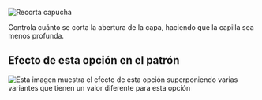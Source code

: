 ![Recorta capucha](./hoodcutback.svg)

Controla cuánto se corta la abertura de la capa, haciendo que la capilla sea menos profunda.

## Efecto de esta opción en el patrón

![Esta imagen muestra el efecto de esta opción superponiendo varias variantes que tienen un valor diferente para esta opción](huey_hoodcutback_sample.svg "Efecto de esta opción en el patrón")
